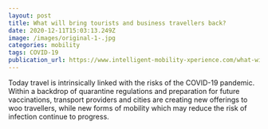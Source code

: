```yaml
---
layout: post
title: What will bring tourists and business travellers back?
date: 2020-12-11T15:03:13.249Z
image: /images/original-1-.jpg
categories: mobility
tags: COVID-19
publication_url: https://www.intelligent-mobility-xperience.com/what-will-bring-tourists-and-business-travellers-back-a-985472/
---
```

Today travel is intrinsically linked with the risks of the COVID-19 pandemic. Within a backdrop of quarantine regulations and preparation for future vaccinations, transport providers and cities are creating new offerings to woo travellers, while new forms of mobility which may reduce the risk of infection continue to progress.
